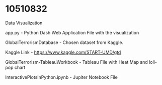 # 10510832

Data Visualization

app.py - Python Dash Web Application File with the visualization

GlobalTerrorismDatabase - Chosen dataset from Kaggle.

Kaggle Link - https://www.kaggle.com/START-UMD/gtd

GlobalTerrorism-TableauWorkbook - Tableau File with Heat Map and loli-pop chart

InteractivePlotsInPython.ipynb - Jupiter Notebook File
